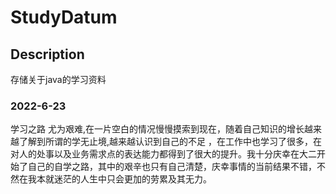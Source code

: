 # StudyDatum

## Description
存储关于java的学习资料



### 2022-6-23

学习之路 尤为艰难,在一片空白的情况慢慢摸索到现在，随着自己知识的增长越来越了解到所谓的学无止境,越来越认识到自己的不足 ，在工作中也学习了很多，在对人的处事以及业务需求点的表达能力都得到了很大的提升。我十分庆幸在大二开始了自己的自学之路，其中的艰辛也只有自己清楚，庆幸事情的当前结果不错，不然在我本就迷茫的人生中只会更加的劳累及其无力。       
                   
